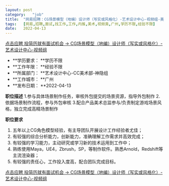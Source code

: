 ```yaml
---
layout:	post
category:	"job"
title:	"网易招聘：CG场景模型（地编）设计师（写实或风格化）-艺术设计中心-视频组-美术-视频类-广州学历不限经验不限"
tags:	[网易,招聘,面试,找工作,工作,内推,美术,视频类,广州,学历不限,经验不限]
date:	2022-04-13
---
```


[点击应聘 投简历就有面试机会 -> CG场景模型（地编）设计师（写实或风格化）-艺术设计中心-视频组](http://mobile.bole.netease.com/bole/boleDetail?id=38938&employeeId=346f03c3cda5f04c&key=all)



- **学历要求： **学历不限
- **工作年限： **经验不限
- **所属部门： **艺术设计中心-CC美术部-神隐组
- **工作城市： **广州
- **发布日期： **2022-04-13



**职位描述**
1.参与具体场景制作任务，审核外包提交的场景资源，指导外包制作
2.依据场景制作流程，参与外包审核
3.配合产品美术总监参与/负责制定游戏场景风格，独立完成高精场景制作




**职位要求**
1.	五年以上CG角色模型经验，有主导团队开展设计工作经验者尤佳；
2.	有较强的综合分析能力，创新能力，准确理解工作需求并高效完成；
3.	有较强的学习能力，主动研究或学习新的技术运用到工作中；
4.	熟练使用Maya，UE4，Zbrush，SP，等制作软件。熟悉Arnold，Redshift等主流渲染器；
5.	有较强的责任心，工作投入度高，配合团队完成目标。




[点击应聘 投简历就有面试机会 -> CG场景模型（地编）设计师（写实或风格化）-艺术设计中心-视频组](http://mobile.bole.netease.com/bole/boleDetail?id=38938&employeeId=346f03c3cda5f04c&key=all)